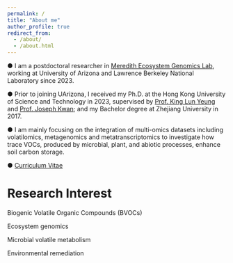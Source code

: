 ```yaml
---
permalink: /
title: "About me"
author_profile: true
redirect_from: 
  - /about/
  - /about.html
---
```


  ● I am a postdoctoral researcher in [Meredith Ecosystem Genomics Lab](https://www.laurameredith.com/), working at University of Arizona and Lawrence Berkeley National Laboratory since 2023.

  ● Prior to joining UArizona, I received my Ph.D. at the Hong Kong University of Science and Technology in 2023, supervised by [Prof. King Lun Yeung](https://www.kinglunyeung.net/) and [Prof. Joseph Kwan](https://www.hkust-gz.edu.cn/people/joseph-kai-cho-kwan/); and my Bachelor degree at Zhejiang University in 2017.

  ● I am mainly focusing on the integration of multi-omics datasets including volatilomics, metagenomics and metatranscriptomics to investigate how trace VOCs, produced by microbial, plant, and abiotic processes, enhance soil carbon storage.

  ● [Curriculum Vitae](https://ianzhaoxinzhang.github.io//cv/)

Research Interest
======
  Biogenic Volatile Organic Compounds (BVOCs)

  Ecosystem genomics

  Microbial volatile metabolism

  Environmental remediation
